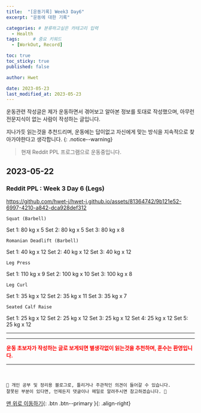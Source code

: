 ```yaml
---
title:  "[운동기록] Week3 Day6"  
excerpt: "운동에 대한 기록"

categories: # 분류하고싶은 카테고리 입력
  - Health
tags:     # 중요 키워드
  - [WorkOut, Record]

toc: true
toc_sticky: true
published: false

author: Hwet

date: 2023-05-23
last_modified_at: 2023-05-23
---
```


운동관련 작성글은 제가 운동하면서 겪어보고 알아본 정보를 토대로 작성했으며, 아무런 전문지식이 없는 사람이 작성하는 글입니다.

지나가듯 읽는것을 추천드리며, 운동에는 답이없고 자신에게 맞는 방식을 지속적으로 찾아가야한다고 생각합니다.
{: .notice--warning}

> 현재 Reddit PPL 프로그램으로 운동중입니다.

## 2023-05-22 

### Reddit PPL : Week 3 Day 6 (Legs)

https://github.com/hwet-j/hwet-j.github.io/assets/81364742/9b121e52-6997-4210-a842-dca928def312

`Squat (Barbell)`

Set 1: 80 kg x 5
Set 2: 80 kg x 5
Set 3: 80 kg x 8

`Romanian Deadlift (Barbell)`

Set 1: 40 kg x 12
Set 2: 40 kg x 12
Set 3: 40 kg x 12

`Leg Press`

Set 1: 110 kg x 9
Set 2: 100 kg x 10
Set 3: 100 kg x 8

`Leg Curl`

Set 1: 35 kg x 12
Set 2: 35 kg x 11
Set 3: 35 kg x 7

`Seated Calf Raise`

Set 1: 25 kg x 12
Set 2: 25 kg x 12
Set 3: 25 kg x 12
Set 4: 25 kg x 12
Set 5: 25 kg x 12

---




***

<strong style="color:red">운동 초보자가 작성하는 글로 보게되면 별생각없이 읽는것을 추천하며, 훈수는 환영입니다.</strong>



***
<br>
    
    📢 개인 공부 및 정리용 블로그로, 틀리거나 주관적인 의견이 들어갈 수 있습니다.
    잘못된 부분이 있다면, 언제든지 댓글이나 메일로 알려주시면 참고하겠습니다. 🔔

[맨 위로 이동하기](#){: .btn .btn--primary }{: .align-right}